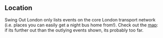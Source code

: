 ## Location

Swing Out London only lists events on the core London transport network (i.e. places you can easily get a night bus home from!).
Check out the [map](/map): if its further out than the outlying events shown, its probably too far.
